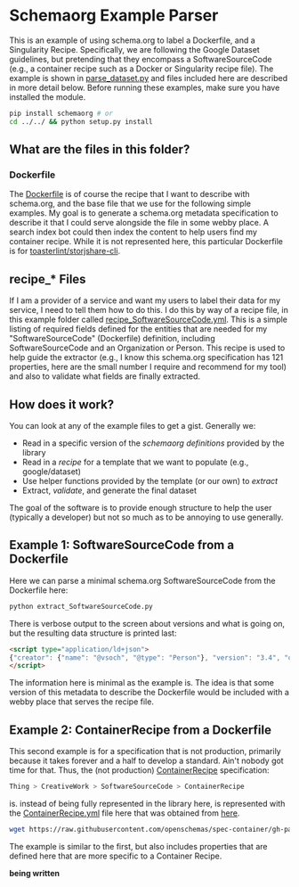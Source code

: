 # Schemaorg Example Parser

This is an example of using schema.org to label a Dockerfile, and a Singularity Recipe.
Specifically, we are following the Google Dataset guidelines, but pretending that they
encompass a SoftwareSourceCode (e.g., a container recipe such as a Docker or Singularity
recipe file). The example is shown in [parse_dataset.py](parse_dataset.py)
and files included here are described in more detail below. Before running
these examples, make sure you have installed the module.

```bash
pip install schemaorg # or
cd ../../ && python setup.py install
```

## What are the files in this folder?

### Dockerfile
The [Dockerfile](Dockerfile) is of course the recipe that I want to describe with schema.org,
and the base file that we use for the following simple examples. My goal is to generate a 
schema.org metadata specification to describe it that I could serve alongside the file 
in some webby place. A search index bot could then index the content to
help users find my container recipe. While it is not represented here, this particular
Dockerfile is for [toasterlint/storjshare-cli](https://hub.docker.com/r/toasterlint/storjshare-cli/).

## recipe_* Files
If I am a provider of a service and want my users to label their data for my service,
I need to tell them how to do this. I do this by way of a recipe file, in this
example folder called [recipe_SoftwareSourceCode.yml](recipe_SoftwareSourceCode.yml). 
This is a simple listing of required fields defined for the entities that are needed
for my "SoftwareSourceCode" (Dockerfile) definition, including SoftwareSourceCode
and an Organization or Person. This recipe is used to help guide the extractor (e.g.,
I know this schema.org specification has 121 properties, here are the small number I
require and recommend for my tool) and also to validate what fields are finally extracted.

## How does it work?

You can look at any of the example files to get a gist. Generally we:

 - Read in a specific version of the *schemaorg definitions* provided by the library
 - Read in a *recipe* for a template that we want to populate (e.g., google/dataset)
 - Use helper functions provided by the template (or our own) to *extract*
 - Extract, *validate*, and generate the final dataset

The goal of the software is to provide enough structure to help the user (typically a developer)
but not so much as to be annoying to use generally.

## Example 1: SoftwareSourceCode from a Dockerfile

Here we can parse a minimal schema.org SoftwareSourceCode from the Dockerfile here:

```bash
python extract_SoftwareSourceCode.py
```
There is verbose output to the screen about versions and what is going on, but the
resulting data structure is printed last:

```html
<script type="application/ld+json">
{"creator": {"name": "@vsoch", "@type": "Person"}, "version": "3.4", "description": "A Dockerfile build recipe", "name": "gliderlabs/alpine:3.4", "@context": "http://www.schema.org"}
</script>
```

The information here is minimal as the example is. The idea is that some version of
this metadata to describe the Dockerfile would be included with a webby place that
serves the recipe file.

## Example 2: ContainerRecipe from a Dockerfile

This second example is for a specification that is not production, primarily because
it takes forever and a half to develop a standard. Ain't nobody got time for that.
Thus, the (not production) [ContainerRecipe](https://openschemas.github.io/specifications/ContainerRecipe/)
specification:

```bash
Thing > CreativeWork > SoftwareSourceCode > ContainerRecipe
```

is. instead of being fully represented in the library here, is represented with the [ContainerRecipe.yml](ContainerRecipe.yml) file here that was obtained from [here](https://raw.githubusercontent.com/openschemas/spec-container/gh-pages/_yaml/ContainerRecipe.yml).

```bash
wget https://raw.githubusercontent.com/openschemas/spec-container/gh-pages/_yaml/ContainerRecipe.yml
```

The example is similar to the first, but also includes properties that are defined here
that are more specific to a Container Recipe.

**being written**
